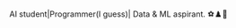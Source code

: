 AI student|Programmer(I guess)| Data & ML aspirant. ⚽♟️🎸 


<!---
rizzzwan/rizzzwan is a ✨ special ✨ repository because its `README.md` (this file) appears on your GitHub profile.
You can click the Preview link to take a look at your changes.
--->
